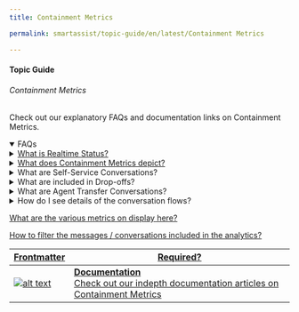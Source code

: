 ```yaml
---
title: Containment Metrics

permalink: smartassist/topic-guide/en/latest/Containment Metrics

---
```


#### Topic Guide
###### Containment Metrics

 Check out our explanatory FAQs and documentation links on Containment Metrics.

<details open>
  <summary>FAQs
  </summary>
 <a class="nested-accordian-link" target="_blank" href="https://developer.kore.ai/docs/bots/analyzing-your-bot/dashboard/#Realtime_Status">

  <details class="nested-details">
 
  <summary>What is Realtime Status?
  </summary>

 
 Realtime status gives an overview of your Bot usage at a given point in time and is auto-refreshed at set periodic intervals

  </details>
 </a>


  <a class="nested-accordian-link" target="_blank" href="https://developer.kore.ai/docs/bots/analyzing-your-bot/dashboard/#Containment_Metrics">
 
  <details class="nested-details">
 
  <summary>What does Containment Metrics depict?
  </summary>

 
   Containment Metrics provides insights on whether the calls were successfully answered by the virtual assistant or if the calls were landed with agents.


  </details>
 </a>


<a class="nested-accordian-link no-doc-ext-link"  >
 
  <details class="nested-details">
 
  <summary>What are Self-Service Conversations?
  </summary>

 
   Self-Service Conversations are sessions where a user has completed interaction without dropping off or transferring to agent.


  </details>
 </a>
  
  <a class="nested-accordian-link no-doc-ext-link"  >
 
  <details class="nested-details">
 
  <summary>What are included in Drop-offs?
  </summary>

 
   Included are all sessions where the user exits the chat session abruptly.


  </details>
 </a>
  
  <a class="nested-accordian-link no-doc-ext-link"  >
 
  <details class="nested-details">
 
  <summary>What are Agent Transfer Conversations?
  </summary>

 
   The sessions where the user is transferred to an agent using the Agent Transfer node at any point in the session.


  </details>
 </a>
  
  <a class="nested-accordian-link no-doc-ext-link"  >
 
  <details class="nested-details">
 
  <summary>How do I see details of the conversation flows?
  </summary>

 
   For each flow, execution of the flow along with relevant details can be viewed along with the entire transcript when clicked upon.


  </details>
 </a>
 

 <a class="doc-link" target="_blank" href="https://developer.kore.ai/docs/bots/analyzing-your-bot/dashboard/#containment-details">
 
 
   What are the various metrics on display here?

</a>
 <a class="doc-link" target="_blank" href="https://developer.kore.ai/docs/bots/analyzing-your-bot/dashboard/#Filter_Criteria">
 
 
   How to filter the messages / conversations included in the analytics?

</a>

 </details>

 <a class="doc-link" target="_blank" href="https://developer.kore.ai/docs/bots/analyzing-your-bot/dashboard/#Containment_Metrics">
 

| Frontmatter | Required? |
|-------------|-------------|
| ![alt text](images/docIcon.svg "Title") | **Documentation**  <br /> Check out our indepth documentation articles on Containment Metrics | 


</a>
